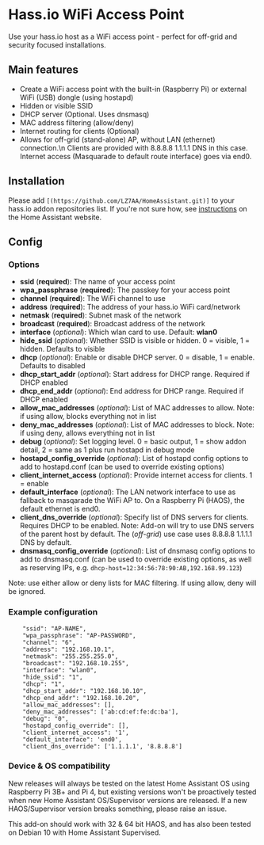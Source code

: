 # Hass.io WiFi Access Point
Use your hass.io host as a WiFi access point - perfect for off-grid and security focused installations.

## Main features
- Create a WiFi access point with the built-in (Raspberry Pi) or external WiFi (USB) dongle (using hostapd)
- Hidden or visible SSID
- DHCP server (Optional. Uses dnsmasq)
- MAC address filtering (allow/deny)
- Internet routing for clients (Optional)
- Allows for off-grid (stand-alone) AP, without LAN (ethernet) connection.\n
    Clients are provided with 8.8.8.8 1.1.1.1 DNS in this case. Internet access (Masquarade to default route interface) goes via end0.


## Installation

Please add
`[(https://github.com/LZ7AA/HomeAssistant.git)]` to your hass.io addon repositories list. If you're not sure how, see [instructions](https://www.home-assistant.io/hassio/installing_third_party_addons/) on the Home Assistant website.

## Config

### Options
- **ssid** (**required**): The name of your access point
- **wpa_passphrase** (**required**): The passkey for your access point
- **channel** (**required**): The WiFi channel to use
- **address** (**required**): The address of your hass.io WiFi card/network
- **netmask** (**required**): Subnet mask of the network
- **broadcast** (**required**): Broadcast address of the network
- **interface** (_optional_): Which wlan card to use. Default: **wlan0**
- **hide_ssid** (_optional_): Whether SSID is visible or hidden. 0 = visible, 1 = hidden. Defaults to visible
- **dhcp** (_optional_): Enable or disable DHCP server. 0 = disable, 1 = enable. Defaults to disabled
- **dhcp_start_addr** (_optional_): Start address for DHCP range. Required if DHCP enabled
- **dhcp_end_addr** (_optional_): End address for DHCP range. Required if DHCP enabled
- **allow_mac_addresses** (_optional_): List of MAC addresses to allow. Note: if using allow, blocks everything not in list
- **deny_mac_addresses** (_optional_): List of MAC addresses to block. Note: if using deny, allows everything not in list
- **debug** (_optional_): Set logging level. 0 = basic output, 1 = show addon detail, 2 = same as 1 plus run hostapd in debug mode
- **hostapd_config_override** (_optional_): List of hostapd config options to add to hostapd.conf (can be used to override existing options)
- **client_internet_access** (_optional_): Provide internet access for clients. 1 = enable
- **default_interface** (_optional_): The LAN network interface to use as fallback to masqarade the WiFi AP to. On a Raspberry Pi (HAOS), the default ethernet is end0.
- **client_dns_override** (_optional_): Specify list of DNS servers for clients. Requires DHCP to be enabled. Note: Add-on will try to use DNS servers of the parent host by default.
        The (_off-grid_) use case uses 8.8.8.8 1.1.1.1 DNS by default.
- **dnsmasq_config_override** (_optional_): List of dnsmasq config options to add to dnsmasq.conf (can be used to override existing options, as well as reserving IPs, e.g. `dhcp-host=12:34:56:78:90:AB,192.168.99.123`)

Note: use either allow or deny lists for MAC filtering. If using allow, deny will be ignored.

### Example configuration

```
    "ssid": "AP-NAME",
    "wpa_passphrase": "AP-PASSWORD",
    "channel": "6",
    "address": "192.168.10.1",
    "netmask": "255.255.255.0",
    "broadcast": "192.168.10.255",
    "interface": "wlan0",
    "hide_ssid": "1",
    "dhcp": "1",
    "dhcp_start_addr": "192.168.10.10",
    "dhcp_end_addr": "192.168.10.20",
    "allow_mac_addresses": [],
    "deny_mac_addresses": ['ab:cd:ef:fe:dc:ba'],
    "debug": "0",
    "hostapd_config_override": [],
    "client_internet_access": '1',
    "default_interface": 'end0',
    "client_dns_override": ['1.1.1.1', '8.8.8.8']
```

### Device & OS compatibility

New releases will always be tested on the latest Home Assistant OS using Raspberry Pi 3B+ and Pi 4, but existing versions won't be proactively tested when new Home Assistant OS/Supervisor versions are released. If a new HAOS/Supervisor version breaks something, please raise an issue.

This add-on should work with 32 & 64 bit HAOS, and has also been tested on Debian 10 with Home Assistant Supervised.
